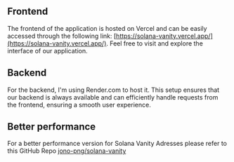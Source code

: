 ## Frontend

The frontend of the application is hosted on Vercel and can be easily accessed through the following link: [https://solana-vanity.vercel.app/](https://solana-vanity.vercel.app/). Feel free to visit and explore the interface of our application.

## Backend

For the backend, I'm using Render.com to host it. This setup ensures that our backend is always available and can efficiently handle requests from the frontend, ensuring a smooth user experience.

## Better performance

For a better performance version for Solana Vanity Adresses please refer to this GitHub Repo [jono-png/solana-vanity](https://github.com/jono-png/Solana-Vanity)
